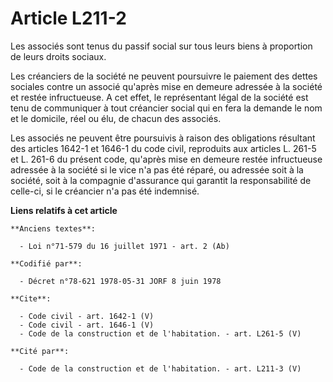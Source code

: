 # Article L211-2

Les associés sont tenus du passif social sur tous leurs biens à proportion de leurs droits sociaux. 

Les créanciers de la société ne peuvent poursuivre le paiement des dettes sociales contre un associé qu'après mise en demeure
adressée à la société et restée infructueuse. A cet effet, le représentant légal de la société est tenu de communiquer à tout
créancier social qui en fera la demande le nom et le domicile, réel ou élu, de chacun des associés. 

Les associés ne peuvent être poursuivis à raison des obligations résultant des articles 1642-1 et 1646-1 du code civil,
reproduits aux articles L. 261-5 et L. 261-6 du présent code, qu'après mise en demeure restée infructueuse adressée à la
société si le vice n'a pas été réparé, ou adressée soit à la société, soit à la compagnie d'assurance qui garantit la
responsabilité de celle-ci, si le créancier n'a pas été indemnisé.

**Liens relatifs à cet article**

	**Anciens textes**:

	  - Loi n°71-579 du 16 juillet 1971 - art. 2 (Ab)

	**Codifié par**:

	  - Décret n°78-621 1978-05-31 JORF 8 juin 1978

	**Cite**:

	  - Code civil - art. 1642-1 (V)
	  - Code civil - art. 1646-1 (V)
	  - Code de la construction et de l'habitation. - art. L261-5 (V)

	**Cité par**:

	  - Code de la construction et de l'habitation. - art. L211-3 (V)
